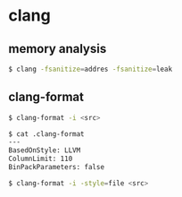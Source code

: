 clang
====


## memory analysis

```sh
$ clang -fsanitize=addres -fsanitize=leak
```


## clang-format

```sh
$ clang-format -i <src>
```

```sh
$ cat .clang-format
---
BasedOnStyle: LLVM
ColumnLimit: 110
BinPackParameters: false

$ clang-format -i -style=file <src>
```
